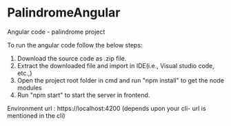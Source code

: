 # PalindromeAngular
Angular code - palindrome project

To run the angular code follow the below steps:
1. Download the source code as .zip file.
2. Extract the downloaded file and import in IDE(i.e., Visual studio code, etc.,)
3. Open the project root folder in cmd and run "npm install" to get the node modules
4. Run "npm start" to start the server in frontend.

Environment url : https://localhost:4200   (depends upon your cli- url is mentioned in the cli)
